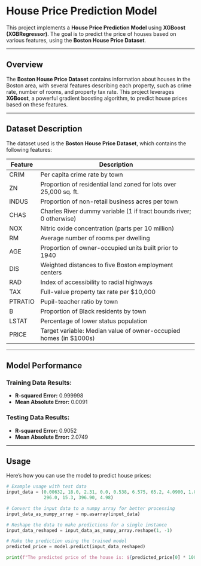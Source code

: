 # House Price Prediction Model  

This project implements a **House Price Prediction Model** using **XGBoost (XGBRegressor)**. The goal is to predict the price of houses based on various features, using the **Boston House Price Dataset**.

---

## Overview  
The **Boston House Price Dataset** contains information about houses in the Boston area, with several features describing each property, such as crime rate, number of rooms, and property tax rate. This project leverages **XGBoost**, a powerful gradient boosting algorithm, to predict house prices based on these features.

---

## Dataset Description  
The dataset used is the **Boston House Price Dataset**, which contains the following features:

| Feature  | Description                               |
|----------|-------------------------------------------|
| CRIM     | Per capita crime rate by town            |
| ZN       | Proportion of residential land zoned for lots over 25,000 sq. ft. |
| INDUS    | Proportion of non-retail business acres per town |
| CHAS     | Charles River dummy variable (1 if tract bounds river; 0 otherwise) |
| NOX      | Nitric oxide concentration (parts per 10 million) |
| RM       | Average number of rooms per dwelling     |
| AGE      | Proportion of owner-occupied units built prior to 1940 |
| DIS      | Weighted distances to five Boston employment centers |
| RAD      | Index of accessibility to radial highways |
| TAX      | Full-value property tax rate per $10,000 |
| PTRATIO  | Pupil-teacher ratio by town              |
| B        | Proportion of Black residents by town    |
| LSTAT    | Percentage of lower status population    |
| PRICE    | Target variable: Median value of owner-occupied homes (in $1000s) |

---

## Model Performance  
### Training Data Results:  
- **R-squared Error:** 0.999998  
- **Mean Absolute Error:** 0.0091  

### Testing Data Results:  
- **R-squared Error:** 0.9052  
- **Mean Absolute Error:** 2.0749  

---

## Usage  
Here’s how you can use the model to predict house prices:

```python
# Example usage with test data
input_data = (0.00632, 18.0, 2.31, 0.0, 0.538, 6.575, 65.2, 4.0900, 1.0, 
              296.0, 15.3, 396.90, 4.98)

# Convert the input data to a numpy array for better processing
input_data_as_numpy_array = np.asarray(input_data)

# Reshape the data to make predictions for a single instance
input_data_reshaped = input_data_as_numpy_array.reshape(1, -1)

# Make the prediction using the trained model
predicted_price = model.predict(input_data_reshaped)

print(f"The predicted price of the house is: ${predicted_price[0] * 1000:.2f}")
```
